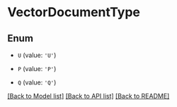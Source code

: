 # VectorDocumentType


## Enum

* `U` (value: `'U'`)

* `P` (value: `'P'`)

* `Q` (value: `'Q'`)

[[Back to Model list]](../README.md#documentation-for-models) [[Back to API list]](../README.md#documentation-for-api-endpoints) [[Back to README]](../README.md)
